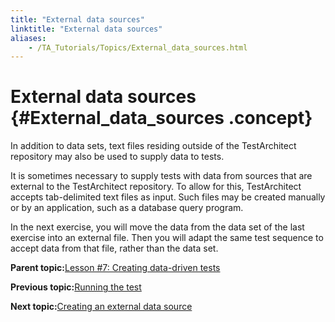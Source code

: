 ```yaml
--- 
title: "External data sources"
linktitle: "External data sources"
aliases: 
    - /TA_Tutorials/Topics/External_data_sources.html
---
```

# External data sources {#External_data_sources .concept}

In addition to data sets, text files residing outside of the TestArchitect repository may also be used to supply data to tests.

It is sometimes necessary to supply tests with data from sources that are external to the TestArchitect repository. To allow for this, TestArchitect accepts tab-delimited text files as input. Such files may be created manually or by an application, such as a database query program.

In the next exercise, you will move the data from the data set of the last exercise into an external file. Then you will adapt the same test sequence to accept data from that file, rather than the data set.

**Parent topic:**[Lesson \#7: Creating data-driven tests](../../TA_Tutorials/Topics/Tutorial_Creating_data-driven_tests.html)

**Previous topic:**[Running the test](../../TA_Tutorials/Topics/Running_the_test_3.html)

**Next topic:**[Creating an external data source](../../TA_Tutorials/Topics/Creating_an_external_data_source.html)

